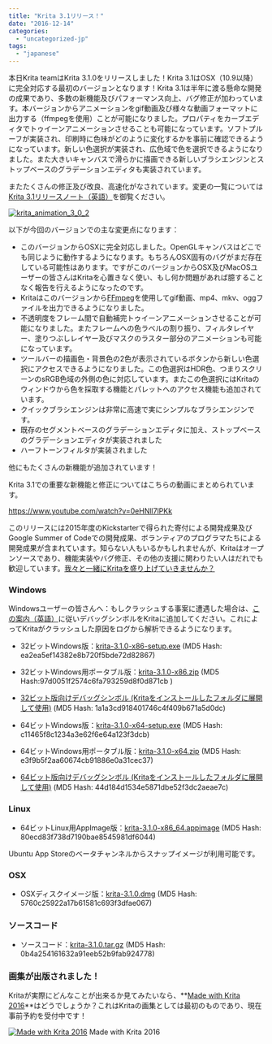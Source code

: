 ```yaml
---
title: "Krita 3.1リリース！"
date: "2016-12-14"
categories: 
  - "uncategorized-jp"
tags: 
  - "japanese"
---
```


本日Krita teamはKrita 3.1.0をリリースしました！Krita 3.1はOSX（10.9以降）に完全対応する最初のバージョンとなります！Krita 3.1は半年に渡る懸命な開発の成果であり、多数の新機能及びパフォーマンス向上、バグ修正が加わっています。本バージョンからアニメーションをgif動画及び様々な動画フォーマットに出力する（ffmpegを使用）ことが可能になりました。プロパティをカーブエディタでトゥイーンアニメーションさせることも可能になっています。ソフトプルーフが実装され、印刷時に色味がどのように変化するかを事前に確認できるようになっています。新しい色選択が実装され、広色域で色を選択できるようになりました。また大きいキャンバスで滑らかに描画できる新しいブラシエンジンとストップベースのグラデーションエディタも実装されています。

またたくさんの修正及び改良、高速化がなされています。変更の一覧については[Krita 3.1リリースノート（英語）](https://krita.org/en/release-notes-for-krita-3-1/)を御覧ください。

[![krita_animation_3_0_2](/images/posts/2016/krita_animation_3_0_2-1024x826.gif)](/images/posts/2016/krita_animation_3_0_2.gif)

以下が今回のバージョンでの主な変更点になります：

- このバージョンからOSXに完全対応しました。OpenGLキャンバスはどこでも同じように動作するようになります。もちろんOSX固有のバグがまだ存在している可能性はあります。ですがこのバージョンからOSX及びMacOSユーザーの皆さんはKritaを心置きなく使い、もし何か問題があれば臆することなく報告を行えるようになったのです。
- Kritaはこのバージョンから[FFmpeg](https://ffmpeg.org)を使用してgif動画、mp4、mkv、oggファイルを出力できるようになりました。
- 不透明度をフレーム間で自動補完トゥイーンアニメーションさせることが可能になりました。またフレームへの色ラベルの割り振り、フィルタレイヤー、塗りつぶしレイヤー及びマスクのラスター部分のアニメーションも可能になっています。
- ツールバーの描画色・背景色の2色が表示されているボタンから新しい色選択にアクセスできるようになりました。この色選択はHDR色、つまりスクリーンのsRGB色域の外側の色に対応しています。またこの色選択にはKritaのウィンドウから色を採取する機能とパレットへのアクセス機能も追加されています。
- クイックブラシエンジンは非常に高速で実にシンプルなブラシエンジンです。
- 既存のセグメントベースのグラデーションエディタに加え、ストップベースのグラデーションエディタが実装されました
- ハーフトーンフィルタが実装されました

他にもたくさんの新機能が追加されています！

Krita 3.1での重要な新機能と修正についてはこちらの動画にまとめられています。

https://www.youtube.com/watch?v=0eHNll7lPKk

このリリースには2015年度のKickstarterで得られた寄付による開発成果及びGoogle Summer of Codeでの開発成果、ボランティアのプログラマたちによる開発成果が含まれています。知らない人もいるかもしれませんが、Kritaはオープンソースであり、機能実装やバグ修正、その他の支援に関わりたい人はだれでも歓迎しています。[我々と一緒にKritaを盛り上げていきませんか？](https://krita.org/jp/get-involved-jp/overview-jp/)

### Windows

Windowsユーザーの皆さんへ：もしクラッシュする事案に遭遇した場合は、[この案内（英語）](https://docs.krita.org/Dr._Mingw_debugger)に従いデバッグシンボルをKritaに追加してください。これによってKritaがクラッシュした原因をログから解析できるようになります。

- 32ビットWindows版：[krita-3.1.0-x86-setup.exe](http://download.kde.org/stable/krita/3.1.0/krita-3.1.0-x86-setup.exe) (MD5 Hash: ea2ea5ef14382e8b720f5bde72d82867)
- 32ビットWindows用ポータブル版：[krita-3.1.0-x86.zip](http://download.kde.org/stable/krita/3.1.0/krita-3.1.0-x86.zip) (MD5 Hash:97d0051f2574c6fa793259d8f0d871cb )
- [32ビット版向けデバッグシンボル (Kritaをインストールしたフォルダに展開して使用)](http://download.kde.org/stable/krita/3.1.0/krita-3.1.0-x86-dbg.zip) (MD5 Hash: 1a1a3cd918401746c4f409b671a5d0dc)

- 64ビットWindows版：[krita-3.1.0-x64-setup.exe](http://download.kde.org/stable/krita/3.1.0/krita-3.1.0-x64-setup.exe) (MD5 Hash: c11465f8c1234a3e62f6e64a123f3dcb)
- 64ビットWindows用ポータブル版：[krita-3.1.0-x64.zip](http://download.kde.org/stable/krita/3.1.0/krita-3.1.0-x64.zip) (MD5 Hash: e3f9b5f2aa60674cb91886e0a31cec37)
- [64ビット版向けデバッグシンボル (Kritaをインストールしたフォルダに展開して使用)](http://download.kde.org/stable/krita/3.1.0/krita_3.1.0-x64-dbg.zip) (MD5 Hash: 44d184d1534e5871dbe52f3dc2aeae7c)

### Linux

- 64ビットLinux用AppImage版：[krita-3.1.0-x86\_64.appimage](http://download.kde.org/stable/krita/3.1.0/krita-3.1.0-x86_64.appimage) (MD5 Hash: 80ecd83f738d7190bae8545981df6044)

Ubuntu App Storeのベータチャンネルからスナップイメージが利用可能です。

### OSX

- OSXディスクイメージ版：[krita-3.1.0.dmg](http://download.kde.org/stable/krita/3.1.0/krita-3.1.0.dmg) (MD5 Hash: 5760c25922a17b61581c693f3dfae067)

### ソースコード

- ソースコード：[krita-3.1.0.tar.gz](http://download.kde.org/stable/krita/3.1.0/krita-3.1.0.tar.gz) (MD5 Hash: 0b4a254161632a91eeb52b9fab924778)

### 画集が出版されました！

Kritaが実際にどんなことが出来るか見てみたいなら、**[Made with Krita 2016](https://krita.org/jp/item/made-with-krita-2016-the-krita-artbook-jp/)**はどうでしょうか？これはKritaの画集としては最初のものであり、現在事前予約を受付中です！

[![Made with Krita 2016](/images/posts/2016/cover_small-217x300.png)](/images/posts/2016/cover_small.png) Made with Krita 2016
